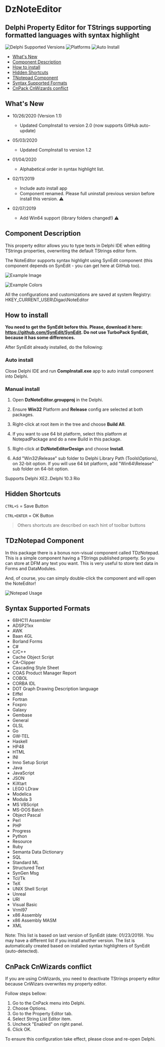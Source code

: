 # DzNoteEditor

## Delphi Property Editor for TStrings supporting formatted languages with syntax highlight

![Delphi Supported Versions](https://img.shields.io/badge/Delphi%20Supported%20Versions-XE2..10.3%20Rio-blue.svg)
![Platforms](https://img.shields.io/badge/Platforms-Win32%20and%20Win64-red.svg)
![Auto Install](https://img.shields.io/badge/-Auto%20Install%20App-orange.svg)

- [What's New](#whats-new)
- [Component Description](#component-description)
- [How to install](#how-to-install)
- [Hidden Shortcuts](#hidden-shortcuts)
- [TNotepad Component](#tnotepad-component)
- [Syntax Supported Formats](#syntax-supported-formats)
- [CnPack CnWizards conflict](#cnpack-cnwizards-conflict)

## What's New

- 10/26/2020 (Version 1.1)

   - Updated CompInstall to version 2.0 (now supports GitHub auto-update)

- 05/03/2020

   - Updated CompInstall to version 1.2

- 01/04/2020

   - Alphabetical order in syntax highlight list.

- 02/11/2019

   - Include auto install app
   - Component renamed. Please full uninstall previous version before install this version. :warning:

- 02/07/2019

   - Add Win64 support (library folders changed!) :warning:

## Component Description

This property editor allows you to type texts in Delphi IDE when editing TStrings properties, overwriting the default TStrings editor form.

The NoteEditor supports syntax highlight using SynEdit component (this component depends on SynEdit - you can get here at GitHub too).

![Example Image](images/noteeditor_print.png)

![Example Colors](images/noteeditor_colors.png)

All the configurations and customizations are saved at system Registry: HKEY_CURRENT_USER\Digao\NoteEditor

## How to install

**You need to get the SynEdit before this. Please, download it here: https://github.com/SynEdit/SynEdit. Do not use TurboPack SynEdit, because it has some differences.**

After SynEdit already installed, do the following:

### Auto install

Close Delphi IDE and run **CompInstall.exe** app to auto install component into Delphi.

### Manual install

1. Open **DzNoteEditor.groupproj** in the Delphi.

2. Ensure **Win32** Platform and **Release** config are selected at both packages.

3. Right-click at root item in the tree and choose **Build All**.

4. If you want to use 64 bit platform, select this platform at NotepadPackage and do a new Build in this package.

5. Right-click at **DzNoteEditorDesign** and choose **Install**.

6. Add "Win32\Release" sub folder to Delphi Library Path (Tools\Options), on 32-bit option. If you will use 64 bit platform, add "Win64\Release" sub folder on 64-bit option.

Supports Delphi XE2..Delphi 10.3 Rio

## Hidden Shortcuts

`CTRL+S` = Save Button

`CTRL+ENTER` = OK Button

> Others shortcuts are described on each hint of toolbar buttons

## TDzNotepad Component

In this package there is a bonus non-visual component called TDzNotepad. This is a simple component having a TStrings published property. So you can store at DFM any text you want. This is very useful to store text data in Forms and DataModules.

And, of course, you can simply double-click the component and will open the NoteEditor!

![Notepad Usage](images/notepad_usage.png)

## Syntax Supported Formats

- 68HC11 Assembler
- ADSP21xx
- AWK
- Baan 4GL
- Borland Forms
- C#
- C/C++
- Cache Object Script
- CA-Clipper
- Cascading Style Sheet
- COAS Product Manager Report
- COBOL
- CORBA IDL
- DOT Graph Drawing Description language
- Eiffel
- Fortran
- Foxpro
- Galaxy
- Gembase
- General
- GLSL
- Go
- GW-TEL
- Haskell
- HP48
- HTML
- INI
- Inno Setup Script
- Java
- JavaScript
- JSON
- KiXtart
- LEGO LDraw
- Modelica
- Modula 3
- MS VBScript
- MS-DOS Batch
- Object Pascal
- Perl
- PHP
- Progress
- Python
- Resource
- Ruby
- Semanta Data Dictionary
- SQL
- Standard ML
- Structured Text
- SynGen Msg
- Tcl/Tk
- TeX
- UNIX Shell Script
- Unreal
- URI
- Visual Basic
- Vrml97
- x86 Assembly
- x86 Assembly MASM
- XML

Note: This list is based on last version of SynEdit (date: 01/23/2019). You may have a different list if you install another version. The list is automatically created based on installed syntax highlighters of SynEdit (auto-detected).

## CnPack CnWizards conflict

If you are using CnWizards, you need to deactivate TStrings property editor because CnWizars overwrites my property editor.

Follow steps bellow:

1. Go to the CnPack menu into Delphi.
2. Choose Options.
3. Go to the Property Editor tab.
4. Select String List Editor item.
5. Uncheck "Enabled" on right panel.
6. Click OK.

To ensure this configuration take effect, please close and re-open Delphi.
